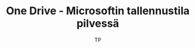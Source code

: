 ---
title: "One Drive - Microsoftin tallennustila pilvessä"

tags:
  - pilvipalvelut

author: TP

link-pdf: https://www.entersenior.fi/@Bin/1423350/OneDrive.pdf
link-pptx: https://www.entersenior.fi/@Bin/1423353/OneDrive.pptx
---